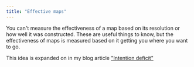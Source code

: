 ```yaml
---
title: "Effective maps"
---
```


You can't measure the effectiveness of a map based on its resolution or how well it was constructed. These are useful things to know, but the effectiveness of maps is measured based on it getting you where you want to go.

This idea is expanded on in my blog article ["Intention deficit"](https://gwenwindflower.com/blog/1)
